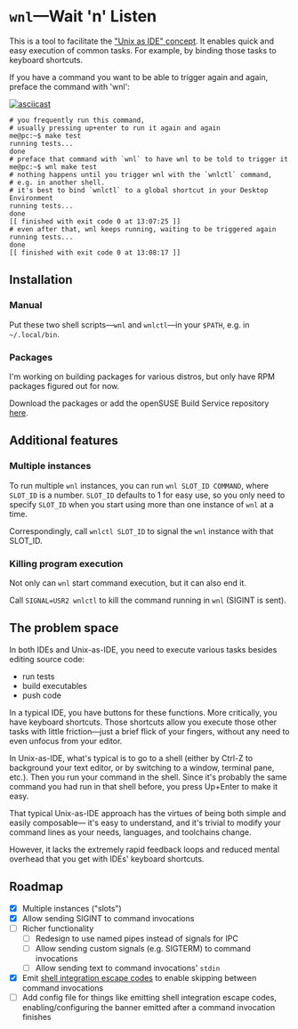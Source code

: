 # `wnl`—Wait 'n' Listen

This is a tool to facilitate the ["Unix as IDE" concept](https://blog.sanctum.geek.nz/series/unix-as-ide/).
It enables quick and easy execution of common tasks. For example, by binding those tasks to keyboard shortcuts.

If you have a command you want to be able to trigger again and again, preface the command with 'wnl':

[![asciicast](https://asciinema.org/a/716085.svg)](https://asciinema.org/a/716085)

```console
# you frequently run this command,
# usually pressing up+enter to run it again and again
me@pc:~$ make test
running tests...
done
# preface that command with `wnl` to have wnl to be told to trigger it
me@pc:~$ wnl make test
# nothing happens until you trigger wnl with the `wnlctl` command,
# e.g. in another shell.
# it's best to bind `wnlctl` to a global shortcut in your Desktop Environment
running tests...
done
[[ finished with exit code 0 at 13:07:25 ]]
# even after that, wnl keeps running, waiting to be triggered again
running tests...
done
[[ finished with exit code 0 at 13:08:17 ]]
```

## Installation

### Manual

Put these two shell scripts—`wnl` and `wnlctl`—in your `$PATH`, e.g. in `~/.local/bin`.

### Packages

I'm working on building packages for various distros, but only have RPM packages figured out for now.

Download the packages or add the openSUSE Build Service repository [here](https://software.opensuse.org//download.html?project=home%3Ajcgl&package=wnl).

## Additional features

### Multiple instances

To run multiple `wnl` instances, you can run `wnl SLOT_ID COMMAND`, where `SLOT_ID` is a number. `SLOT_ID` defaults to 1 for easy use, so you only need to specify `SLOT_ID` when you start using more than one instance of `wnl` at a time.

Correspondingly, call `wnlctl SLOT_ID` to signal the `wnl` instance with that SLOT_ID.

### Killing program execution

Not only can `wnl` start command execution, but it can also end it.

Call `SIGNAL=USR2 wnlctl` to kill the command running in `wnl` (SIGINT is sent).

## The problem space

In both IDEs and Unix-as-IDE, you need to execute various tasks besides editing source code:
- run tests
- build executables
- push code

In a typical IDE, you have buttons for these functions. More critically, you have keyboard shortcuts.
Those shortcuts allow you execute those other tasks with little friction—just a brief flick of your fingers, without any need to even unfocus from your editor.

In Unix-as-IDE, what's typical is to go to a shell
(either by Ctrl-Z to background your text editor, or by switching to a window, terminal pane, etc.).
Then you run your command in the shell. Since it's probably the same command you had run in that shell before, you press Up+Enter to make it easy.

That typical Unix-as-IDE approach has the virtues of being both simple and easily composable—
it's easy to understand, and it's trivial to modify your command lines as your needs, languages, and toolchains change.

However, it lacks the extremely rapid feedback loops and reduced mental overhead that you get with IDEs' keyboard shortcuts.

## Roadmap

- [X] Multiple instances ("slots")
- [X] Allow sending SIGINT to command invocations
- [ ] Richer functionality
  - [ ] Redesign to use named pipes instead of signals for IPC
  - [ ] Allow sending custom signals (e.g. SIGTERM) to command invocations
  - [ ] Allow sending text to command invocations' `stdin`
- [X] Emit [shell integration escape codes](https://sw.kovidgoyal.net/kitty/shell-integration/#notes-for-shell-developers) to enable skipping between command invocations
- [ ] Add config file for things like emitting shell integration escape codes, enabling/configuring the banner emitted after a command invocation finishes
